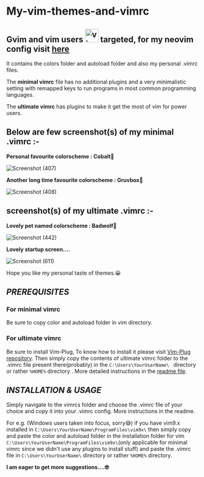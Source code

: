 # My-vim-themes-and-vimrc
## Gvim and vim users   <img src="https://cdn.jsdelivr.net/gh/devicons/devicon/icons/vim/vim-original.svg" alt="vim" width="35" height="35"/> targeted, for my neovim config visit [here](https://github.com/JoydeepMallick/My-Neovim-config-in-LUA)
It contains the colors folder and autoload folder and also my personal .vimrc files. 

The **minimal vimrc** file has no additional plugins and a very minimalistic setting with remapped keys to run programs in most common programming languages.

The **ultimate vimrc** has plugins to make it get the most of vim for power users.

## Below are few screenshot(s) of my minimal .vimrc  :-

**__Personal favourite colorscheme : Cobalt🥶__**

![Screenshot (407)](https://user-images.githubusercontent.com/94801952/187082373-a3fdb45a-03d1-4d92-afe3-6b310e225289.png)

**Another long time favourite colorscheme : Gruvbox🐷**

![Screenshot (408)](https://user-images.githubusercontent.com/94801952/187082429-8628adb2-e271-4123-b8bc-caa2f91d7fe0.png)

## screenshot(s) of my ultimate .vimrc  :-

**Lovely pet named colorscheme  : Badwolf🐺**

![Screenshot (442)](https://user-images.githubusercontent.com/94801952/208480616-b2d87c0c-c39d-4d34-a224-dcd54563714a.png)

**Lovely startup screen....**

![Screenshot (611)](https://github.com/JoydeepMallick/My-vim-themes-and-vimrc/assets/94801952/4366959b-5c12-4379-a93f-9df000741ad1)


Hope you like my personal taste of themes.😀

## ***PREREQUISITES***
### For minimal vimrc
Be sure to copy color and autoload folder in vim directory.

### For ultimate vimrc
Be sure to install Vim-Plug, To know how to install it please visit [Vim-Plug repository](https://github.com/junegunn/vim-plug). Then simply copy the contents of ultimate vimrc folder to the .vimrc file present there(probably) in the ```C:\Users\YourUserName\ ``` directory or rather ```%HOME%``` directory .  More detailed instructions in the [readme file](https://github.com/JoydeepMallick/My-vim-themes-and-vimrc/blob/main/vimrcs/ultimate_vimrc/readme.md).

## ***INSTALLATION & USAGE***
Simply navigate to the vimrcs folder and choose the .vimrc file of your choice and copy it into your .vimrc config. More instructions in the readme.

For e.g. (Windows users taken into focus, sorry😅) if you have vim9.x installed in ```C:\Users\YourUserName\ProgramFiles\vim9x\``` then simply copy and paste the color and autoload folder in the installation folder for vim ``` C:\Users\YourUserName\ProgramFiles\vim9x\ ```(only applicable for minimal vimrc since we didn't use any plugins to install stuff) and paste the .vimrc file in ``` C:\Users\YourUserName\ ``` directory or rather ```%HOME%``` directory.




**I am eager to get more suggestions....🤓**
